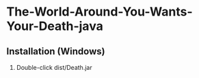 # The-World-Around-You-Wants-Your-Death-java

Installation (Windows)
---
1. Double-click dist/Death.jar
